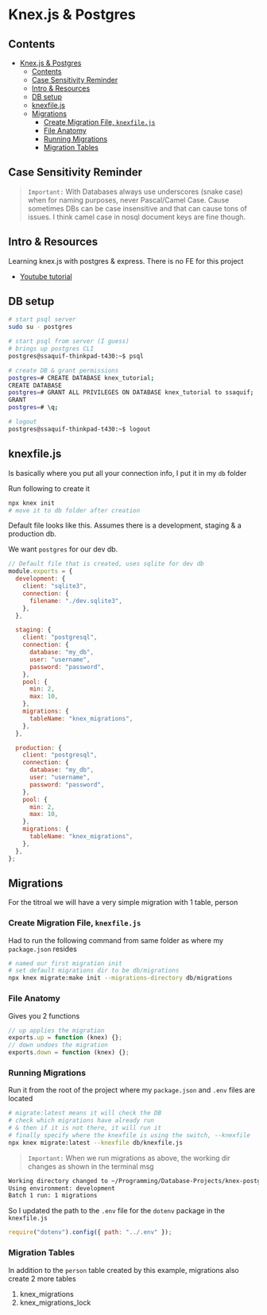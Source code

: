 # Knex.js & Postgres

## Contents

<!-- toc -->

- [Knex.js & Postgres](#knexjs--postgres)
  - [Contents](#contents)
  - [Case Sensitivity Reminder](#case-sensitivity-reminder)
  - [Intro & Resources](#intro--resources)
  - [DB setup](#db-setup)
  - [knexfile.js](#knexfilejs)
  - [Migrations](#migrations)
    - [Create Migration File, `knexfile.js`](#create-migration-file-knexfilejs)
    - [File Anatomy](#file-anatomy)
    - [Running Migrations](#running-migrations)
    - [Migration Tables](#migration-tables)

<!-- tocstop -->

## Case Sensitivity Reminder

> `Important:` With Databases always use underscores (snake case) when for naming purposes, never Pascal/Camel Case. Cause sometimes DBs can be case insensitive and that can cause tons of issues. I think camel case in nosql document keys are fine though.

## Intro & Resources

Learning knex.js with postgres & express. There is no FE for this project

- [Youtube tutorial](https://www.youtube.com/watch?v=wfrn21E2NaU)

## DB setup

```bash
# start psql server
sudo su - postgres

# start psql from server (I guess)
# brings up postgres CLI
postgres@ssaquif-thinkpad-t430:~$ psql

# create DB & grant permissions
postgres=# CREATE DATABASE knex_tutorial;
CREATE DATABASE
postgres=# GRANT ALL PRIVILEGES ON DATABASE knex_tutorial to ssaquif;
GRANT
postgres=# \q;

# logout
postgres@ssaquif-thinkpad-t430:~$ logout
```

## knexfile.js

Is basically where you put all your connection info, I put it in my `db` folder

Run following to create it

```bash
npx knex init
# move it to db folder after creation
```

Default file looks like this. Assumes there is a development, staging & a production db.

We want `postgres` for our dev db.

```js
// Default file that is created, uses sqlite for dev db
module.exports = {
  development: {
    client: "sqlite3",
    connection: {
      filename: "./dev.sqlite3",
    },
  },

  staging: {
    client: "postgresql",
    connection: {
      database: "my_db",
      user: "username",
      password: "password",
    },
    pool: {
      min: 2,
      max: 10,
    },
    migrations: {
      tableName: "knex_migrations",
    },
  },

  production: {
    client: "postgresql",
    connection: {
      database: "my_db",
      user: "username",
      password: "password",
    },
    pool: {
      min: 2,
      max: 10,
    },
    migrations: {
      tableName: "knex_migrations",
    },
  },
};
```

## Migrations

For the titroal we will have a very simple migration with 1 table, person

### Create Migration File, `knexfile.js`

Had to run the following command from same folder as where my `package.json` resides

```bash
# named our first migration init
# set default migrations dir to be db/migrations
npx knex migrate:make init --migrations-directory db/migrations
```

### File Anatomy

Gives you 2 functions

```js
// up applies the migration
exports.up = function (knex) {};
// down undoes the migration
exports.down = function (knex) {};
```

### Running Migrations

Run it from the root of the project where my `package.json` and `.env` files are located

```bash
# migrate:latest means it will check the DB
# check which migrations have already run
# & then if it is not there, it will run it
# finally specify where the knexfile is using the switch, --knexfile
npx knex migrate:latest --knexfile db/knexfile.js
```

> `Important:` When we run migrations as above, the working dir changes as shown in the terminal msg

```bash
Working directory changed to ~/Programming/Database-Projects/knex-postgres/db
Using environment: development
Batch 1 run: 1 migrations
```

So I updated the path to the `.env` file for the `dotenv` package in the `knexfile.js`

```js
require("dotenv").config({ path: "../.env" });
```

### Migration Tables

In addition to the `person` table created by this example, migrations also create 2 more tables

1. knex_migrations
2. knex_migrations_lock
